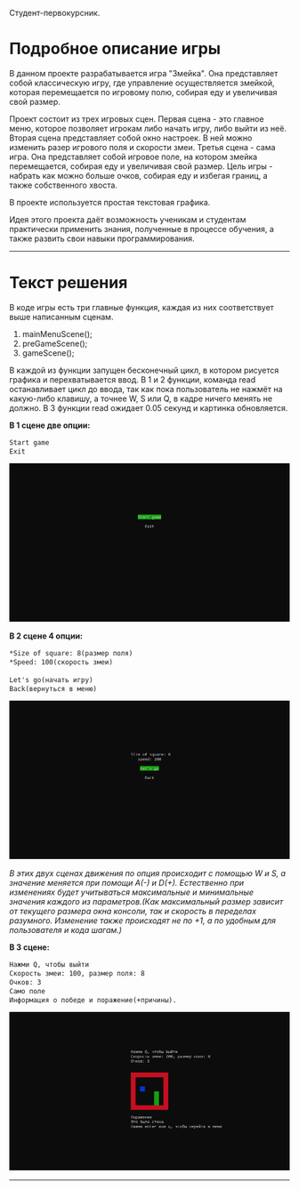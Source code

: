 Студент-первокурсник.

# Подробное описание игры
В данном проекте разрабатывается игра "Змейка". Она представляет собой классическую игру, где управление осуществляется змейкой, которая перемещается по игровому полю, собирая еду и увеличивая свой размер.

Проект состоит из трех игровых сцен. Первая сцена - это главное меню, которое позволяет игрокам либо начать игру, либо выйти из неё.
Вторая сцена представляет собой окно настроек. В ней можно изменить разер игрового поля и скорости змеи.
Третья сцена - сама игра. Она представляет собой игровое поле, на котором змейка перемещается, собирая еду и увеличивая свой размер. Цель игры - набрать как можно больше очков, собирая еду и избегая границ, а также собственного хвоста.

В проекте используется простая текстовая графика.

Идея этого проекта даёт возможность ученикам и студентам практически применить знания, полученные в процессе обучения, а также развить свои навыки программирования.

---

# Текст решения
В коде игры есть три главные функция, каждая из них соответствует выше написанным сценам.
1) mainMenuScene();
2) preGameScene();
3) gameScene();

В каждой из функции запущен бесконечный цикл, в котором рисуется графика и перехватывается ввод.
В 1 и 2 функции, команда read останавливает цикл до ввода, так как пока пользователь не нажмёт на какую-либо клавишу, а точнее W, S или Q, в кадре ничего менять не должно.
В 3 функции read ожидает 0.05 секунд и картинка обновляется.

__В 1 сцене две опции:__

    Start game
    Exit

![](sourceForReadme/main_menu.png)


__В 2 сцене 4 опции:__

    *Size of square: 8(размер поля)
    *Speed: 100(скорость змеи)

    Let's go(начать игру)
    Back(вернуться в меню)

![](sourceForReadme/pre_game.png)

_В этих двух сценах движения по опция происходит с помощью W и S, а значение меняется при помощи A(-) и D(+). Естественно при изменениях будет учитываться максимальные и минимальные значения каждого из параметров.(Как максимальный размер зависит от текущего размера окна консоли, так и скорость в переделах разумного. Изменение также происходят не по +1, а по удобным для пользователя и кода шагам.)_

__В 3 сцене:__

    Нажми Q, чтобы выйти
    Скорость змеи: 100, размер поля: 8
    Очков: 3
    Само поле
    Информация о победе и поражение(+причины).

![](sourceForReadme/game.png)

---
